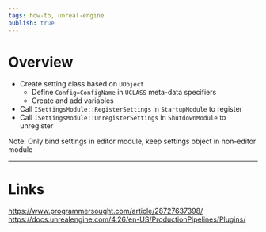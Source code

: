 ```yaml
---
tags: how-to, unreal-engine
publish: true
---
```


# Overview

- Create setting class based on `UObject`
	- Define `Config=ConfigName` in `UCLASS` meta-data specifiers
	- Create and add variables
- Call `ISettingsModule::RegisterSettings` in `StartupModule` to register
- Call `ISettingsModule::UnregisterSettings` in `ShutdownModule` to unregister

Note: Only bind settings in editor module, keep settings object in non-editor module

---

# Links

https://www.programmersought.com/article/28727637398/
https://docs.unrealengine.com/4.26/en-US/ProductionPipelines/Plugins/